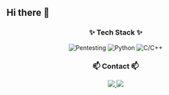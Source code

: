 ## Hi there 👋

<h3 align="center">✨ Tech Stack ✨</h3>
<div align="center">
<img alt="Pentesting" src="https://img.shields.io/badge/Pentesting-ABAB.svg?style=for-the-badge&logo=redhat&color=red">
<img alt="Python" src="https://img.shields.io/badge/Python-ABAB.svg?style=for-the-badge&logo=Python&color=black">
<img alt="C/C++" src="https://img.shields.io/badge/C/C++-ABAB.svg?style=for-the-badge&logo=cplusplus&color=blue">
</div>

<h3 align="center">📫 Contact 📫</h3>
<div align="center">
  <a href="https://taijixo.github.io">
    <img src="https://img.shields.io/badge/github-ABAB.svg?style=for-the-badge&logo=github&color=black" />
  </a>
  <a href="mailto:taiji.xo@gmail.com">
    <img src="https://img.shields.io/badge/gmail-ABAB.svg?style=for-the-badge&logo=gmail&color=white"/>
  </a>
</div>

<!--
**taijixo/taijixo** is a ✨ _special_ ✨ repository because its `README.md` (this file) appears on your GitHub profile.

Here are some ideas to get you started:

- 🔭 I’m currently working on ...
- 🌱 I’m currently learning ...
- 👯 I’m looking to collaborate on ...
- 🤔 I’m looking for help with ...
- 💬 Ask me about ...
- 📫 How to reach me: ...
- 😄 Pronouns: ...
- ⚡ Fun fact: ...
-->
